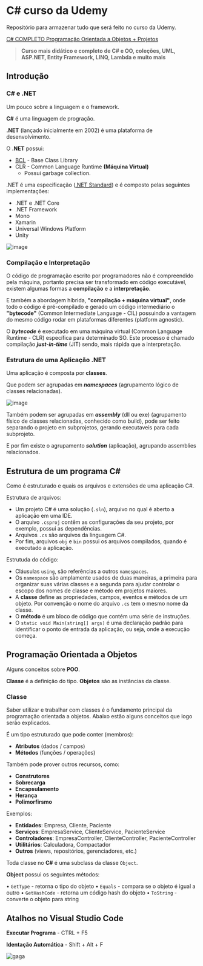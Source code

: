 # C# curso da Udemy

Repositório para armazenar tudo que será feito no curso da Udemy.

[C# COMPLETO Programação Orientada a Objetos + Projetos](https://www.udemy.com/course/programacao-orientada-a-objetos-csharp/)
> **Curso mais didático e completo de C# e OO, coleções, UML, ASP.NET, Entity Framework, LINQ, Lambda e muito mais**

## Introdução

### **C# e .NET**

Um pouco sobre a linguagem e o framework.

**C#** é uma linguagem de progração.

**.NET** (lançado inicialmente em 2002) é uma plataforma de desenvolvimento.

O **.NET** possui:

* [BCL](https://docs.microsoft.com/en-us/previous-versions/gg145045(v=vs.110)?redirectedfrom=MSDN) - Base Class Library
* CLR - Common Language Runtime **(Máquina Virtual)**
  * Possui garbage collection.

.NET é uma especificação ([.NET Standard](https://docs.microsoft.com/en-us/dotnet/standard/net-standard?tabs=net-standard-1-0)) e é composto pelas seguintes implementações:

* .NET e .NET Core
* .NET Framework
* Mono
* Xamarin
* Universal Windows Platform
* Unity

![image](https://user-images.githubusercontent.com/11370094/160018932-a8a3890a-1e54-46fe-9851-b73824d25e0f.png)

### **Compilação e Interpretação**

O código de programação escrito por programadores não é compreendido pela máquina, portanto precisa ser transformado em código executável, existem algumas formas a **compilação** e a **interpretação**. 

E também a abordagem híbrida, **"compilação + máquina virtual"**, onde todo o código é pré-compilado e gerado um código intermediário o **"bytecode"** (Common Intermediate Language - CIL) possuindo a vantagem do mesmo código rodar em plataformas diferentes (platform agnostic). 

O ***bytecode*** é executado em uma máquina virtual (Common Language Runtime - CLR) específica para determinado SO. Este processo é chamado compilação ***just-in-time*** (JIT) sendo, mais rápida que a interpretação.

### Estrutura de uma Aplicação .NET

Uma aplicação é composta por **classes**.

Que podem ser agrupadas em ***namespaces*** (agrupamento lógico de classes relacionadas).

![image](https://user-images.githubusercontent.com/11370094/160211236-92444a16-54ed-4ff9-84c8-5f28f83e1462.png)

Também podem ser agrupadas em ***assembly*** (dll ou exe) (agrupamento físico de classes relacionadas, conhecido como build), pode ser feito separando o projeto em subprojetos, gerando executaveis para cada subprojeto.

E por fim existe o agrupamento ***solution*** (aplicação), agrupando assemblies relacionados.

## Estrutura de um programa C#

Como é estruturado e quais os arquivos e extensões de uma aplicação C#.

Estrutura de arquivos:
  * Um projeto C# é uma solução (`.sln`), arquivo no qual é aberto a aplicação em uma IDE.
  * O arquivo `.csproj` contêm as configurações da seu projeto, por exemplo, possui as dependências.
  * Arquivos `.cs` são arquivos da linguagem C#.
  * Por fim, arquivos `obj` e `bin` possui os arquivos compilados, quando é executado a aplicação.

Estrutuda do código:
  * Cláusulas `using`, são referências a outros `namespaces`.
  * Os `namespace` são amplamente usados de duas maneiras, a primeira para organizar suas várias classes e a segunda para ajudar controlar o escopo dos nomes de classe e método em projetos maiores.
  * A **classe** define as propriedades, campos, eventos e métodos de um objeto. Por convenção o nome do arquivo `.cs` tem o mesmo nome da classe.
  * O **método** é um bloco de código que contém uma série de instruções.
  * O `static void Main(string[] args)` é uma declaração padrão para identificar o ponto de entrada da aplicação, ou seja, onde a execução começa.

## Programação Orientada a Objetos

Alguns conceitos sobre **POO**.

**Classe** é a definição do tipo.
**Objetos** são as instâncias da classe.

### Classe

Saber utilizar e trabalhar com classes é o fundamento principal da programação orientada a objetos. 
Abaixo estão alguns conceitos que logo serão explicados.

É um tipo estruturado que pode conter (membros):
  * **Atributos** (dados / campos)
  * **Métodos** (funções / operações)

Também pode prover outros recursos, como:
  * **Construtores**
  * **Sobrecarga**
  * **Encapsulamento**
  * **Herança**
  * **Polimorfirsmo**

Exemplos:
  * **Entidades**: Empresa, Cliente, Paciente
  * **Serviços**: EmpresaService, ClienteService, PacienteService
  * **Controladores**: EmpresaController, ClienteController, PacienteController
  * **Utilitários**: Calculadora, Compactador
  * **Outros** (views, repositórios, gerenciadores, etc.)

Toda classe no **C#** é uma subclass da classe `Object`.

**Object** possui os seguintes métodos:

  • `GetType` - retorna o tipo do objeto
  • `Equals` - compara se o objeto é igual a outro
  • `GetHashCode` - retorna um código hash do objeto
  • `ToString` - converte o objeto para string

## Atalhos no Visual Studio Code

**Executar Programa** - CTRL + F5

**Identação Automática** - Shift + Alt + F

![gaga](https://user-images.githubusercontent.com/11370094/160723366-ca4ad9f1-47f2-466d-a281-90f849767ec6.png)

